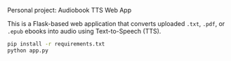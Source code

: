 Personal project: Audiobook TTS Web App

This is a Flask-based web application that converts uploaded `.txt`, `.pdf`, or `.epub` ebooks into audio using Text-to-Speech (TTS).
```bash
pip install -r requirements.txt
python app.py
